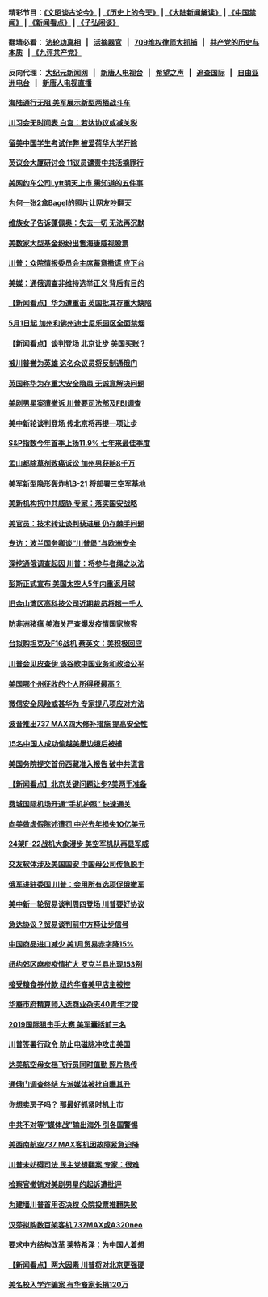 #### 精彩节目：[《文昭谈古论今》](http://134.209.198.168/wenzhao) | [《历史上的今天》](http://134.209.198.168/today-in-history) | [《大陆新闻解读》](http://134.209.198.168/ntdtv-comedy) | [《中国禁闻》](http://134.209.198.168/ntdtv-news) | [《新闻看点》](http://134.209.198.168/news-insight) | [《子弘闲谈》](http://134.209.198.168/zihongxiantan/) 

  #### 翻墙必看： [法轮功真相](http://134.209.198.168:10000/videos/truth.html) &nbsp;&nbsp;|&nbsp;&nbsp; [活摘器官](http://134.209.198.168:10000/videos/res/Organs/) &nbsp;&nbsp;|&nbsp;&nbsp; [709维权律师大抓捕](http://134.209.198.168:10000/videos/709/) &nbsp;&nbsp;|&nbsp;&nbsp; [共产党的历史与本质](http://134.209.198.168:10000/videos/ccp.html) &nbsp;&nbsp;| [《九评共产党》](http://134.209.198.168:10000/videos/jiuping/) 

#### 反向代理： [大纪元新闻网](http://134.209.198.168:10080/) &nbsp;&nbsp;|&nbsp;&nbsp; [新唐人电视台](http://134.209.198.168:8000/) &nbsp;&nbsp;|&nbsp;&nbsp; [希望之声](http://134.209.198.168:8200/) &nbsp;&nbsp;|&nbsp;&nbsp; [追查国际](http://134.209.198.168:10010/) &nbsp;&nbsp;|&nbsp;&nbsp; [自由亚洲电台](http://134.209.198.168:9800/) &nbsp;&nbsp;|&nbsp;&nbsp; [新唐人电视直播](http://134.209.198.168/) 

#### [海陆通行无阻 美军展示新型两栖战斗车](../pages/nsc412/n11148536.md?t=03290937) 

#### [川习会无时间表 白宫：若达协议或减关税](../pages/nsc412/n11147333.md?t=03290937) 

#### [留美中国学生考试作弊 被爱荷华大学开除](../pages/nsc412/n11147726.md?t=03290937) 

#### [英议会大厦研讨会 11议员谴责中共活摘罪行](../pages/nsc412/n11147307.md?t=03290937) 

#### [美网约车公司Lyft明天上市 需知道的五件事](../pages/nsc412/n11147465.md?t=03290937) 

#### [为何一张2盒Bagel的照片让网友吵翻天](../pages/nsc412/n11147104.md?t=03290937) 

#### [维族女子告诉蓬佩奥：失去一切 无法再沉默](../pages/nsc412/n11135743.md?t=03290937) 

#### [美数家大型基金纷纷出售海康威视股票](../pages/nsc412/n11147111.md?t=03290937) 

#### [川普：众院情报委员会主席蓄意撒谎 应下台](../pages/nsc412/n11146907.md?t=03290937) 

#### [美媒：通俄调查非维持选举正义 背后有目的](../pages/nsc412/n11147110.md?t=03290937) 

#### [【新闻看点】华为遭重击 英国批其存重大缺陷](../pages/nsc412/n11146848.md?t=03290937) 

#### [5月1日起 加州和佛州迪士尼乐园区全面禁烟](../pages/nsc412/n11147050.md?t=03290937) 

#### [【新闻看点】谈判登场 北京让步 美国买账？](../pages/nsc412/n11146749.md?t=03290937) 

#### [被川普誉为英雄 这名众议员将反制通俄门](../pages/nsc412/n11146995.md?t=03290937) 

#### [英国称华为存重大安全隐患 无诚意解决问题](../pages/nsc412/n11146736.md?t=03290937) 

#### [美剧男星案遭撤诉 川普要司法部及FBI调查](../pages/nsc412/n11146727.md?t=03290937) 

#### [美中新轮谈判登场 传北京将再提一项让步](../pages/nsc412/n11146711.md?t=03290937) 

#### [S&P指数今年首季上扬11.9% 七年来最佳季度](../pages/nsc412/n11146536.md?t=03290937) 

#### [孟山都除草剂致癌诉讼 加州男获赔8千万](../pages/nsc412/n11146396.md?t=03290937) 

#### [美军新型隐形轰炸机B-21 将部署三空军基地](../pages/nsc412/n11146075.md?t=03290937) 

#### [美新机构抗中共威胁 专家：落实国安战略](../pages/nsc412/n11145499.md?t=03290937) 

#### [美官员：技术转让谈判获进展 仍存棘手问题](../pages/nsc412/n11145018.md?t=03290937) 

#### [专访：波兰国务卿谈“川普堡”与欧洲安全](../pages/nsc412/n11144470.md?t=03290937) 

#### [深挖通俄调查起因 川普：将参与者绳之以法](../pages/nsc412/n11145123.md?t=03290937) 

#### [彭斯正式宣布 美国太空人5年内重返月球](../pages/nsc412/n11145527.md?t=03290937) 

#### [旧金山湾区高科技公司近期裁员将超一千人](../pages/nsc412/n11145316.md?t=03290937) 

#### [防非洲猪瘟 美海关严查爆发疫情国家旅客](../pages/nsc412/n11144861.md?t=03290937) 

#### [台拟购坦克及F16战机 蔡英文：美积极回应](../pages/nsc412/n11144759.md?t=03290937) 

#### [川普会见皮查伊 谈谷歌中国业务和政治公平](../pages/nsc412/n11144739.md?t=03290937) 

#### [美国哪个州征收的个人所得税最高？](../pages/nsc412/n11144480.md?t=03290937) 

#### [微信安全风险或甚华为 专家提八项应对方法](../pages/nsc412/n11144622.md?t=03290937) 

#### [波音推出737 MAX四大修补措施 提高安全性](../pages/nsc412/n11144521.md?t=03290937) 

#### [15名中国人成功偷越美墨边境后被捕](../pages/nsc412/n11144453.md?t=03290937) 

#### [美国务院提交首份西藏准入报告 破中共谎言](../pages/nsc412/n11144207.md?t=03290937) 

#### [【新闻看点】北京关键问题让步?美两手准备](../pages/nsc412/n11144291.md?t=03290937) 

#### [费城国际机场开通“手机护照” 快速通关](../pages/nsc412/n11144283.md?t=03290937) 

#### [向美做虚假陈述遭罚 中兴去年损失10亿美元](../pages/nsc412/n11144356.md?t=03290937) 

#### [24架F-22战机大象漫步 美空军机队再显军威](../pages/nsc412/n11143993.md?t=03290937) 

#### [交友软体涉及美国国安 中国母公司传急脱手](../pages/nsc412/n11144181.md?t=03290937) 

#### [俄军进驻委国 川普：会用所有选项促俄撤军](../pages/nsc412/n11144268.md?t=03290937) 

#### [美中新一轮贸易谈判周四登场 川普要好协议](../pages/nsc412/n11144151.md?t=03290937) 

#### [急达协议？贸易谈判前中方释让步信号](../pages/nsc412/n11144057.md?t=03290937) 

#### [中国商品进口减少 美1月贸易赤字降15%](../pages/nsc412/n11143995.md?t=03290937) 

#### [纽约郊区麻疹疫情扩大 罗克兰县出现153例](../pages/nsc412/n11143919.md?t=03290937) 

#### [接受粮食券付款 纽约华裔美甲店主被控](../pages/nsc412/n11143552.md?t=03290937) 

#### [华裔市府精算师入选商业杂志40青年才俊](../pages/nsc412/n11143537.md?t=03290937) 

#### [2019国际狙击手大赛 美军囊括前三名](../pages/nsc412/n11143339.md?t=03290937) 

#### [川普签署行政令 防止电磁脉冲攻击美国](../pages/nsc412/n11142960.md?t=03290937) 

#### [达美航空母女档飞行员同时值勤 照片热传](../pages/nsc412/n11142780.md?t=03290937) 

#### [通俄门调查终结 左派媒体被批自曝其丑](../pages/nsc412/n11142644.md?t=03290937) 

#### [你想卖房子吗？ 那最好抓紧时机上市](../pages/nsc412/n11142219.md?t=03290937) 

#### [中共不对等“媒体战”输出海外 引各国警惕](../pages/nsc412/n11141857.md?t=03290937) 

#### [美西南航空737 MAX客机因故障紧急迫降](../pages/nsc412/n11142160.md?t=03290937) 

#### [川普未妨碍司法 民主党想翻案 专家：很难](../pages/nsc412/n11142187.md?t=03290937) 

#### [检察官撤销对美剧男星的起诉遭批评](../pages/nsc412/n11142123.md?t=03290937) 

#### [为建墙川普首用否决权 众院投票推翻失败](../pages/nsc412/n11142070.md?t=03290937) 

#### [汉莎拟购数百架客机 737MAX或A320neo](../pages/nsc412/n11141877.md?t=03290937) 

#### [要求中方结构改革 莱特希泽：为中国人着想](../pages/nsc412/n11141984.md?t=03290937) 

#### [【新闻看点】两大因素 川普将对北京更强硬](../pages/nsc412/n11141441.md?t=03290937) 

#### [美名校入学诈骗案 有华裔家长捐120万](../pages/nsc412/n11140186.md?t=03290937) 

